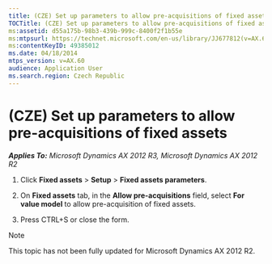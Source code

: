 ```yaml
---
title: (CZE) Set up parameters to allow pre-acquisitions of fixed assets
TOCTitle: (CZE) Set up parameters to allow pre-acquisitions of fixed assets
ms:assetid: d55a175b-98b3-439b-999c-8400f2f1b55e
ms:mtpsurl: https://technet.microsoft.com/en-us/library/JJ677812(v=AX.60)
ms:contentKeyID: 49385012
ms.date: 04/18/2014
mtps_version: v=AX.60
audience: Application User
ms.search.region: Czech Republic
---
```


# (CZE) Set up parameters to allow pre-acquisitions of fixed assets 


_**Applies To:** Microsoft Dynamics AX 2012 R3, Microsoft Dynamics AX 2012 R2_

1.  Click **Fixed assets** \> **Setup** \> **Fixed assets parameters**.

2.  On **Fixed assets** tab, in the **Allow pre-acquisitions** field, select **For value model** to allow pre-acquisition of fixed assets.

3.  Press CTRL+S or close the form.


> [!NOTE]
> <P>This topic has not been fully updated for Microsoft Dynamics AX 2012 R2.</P>


  


